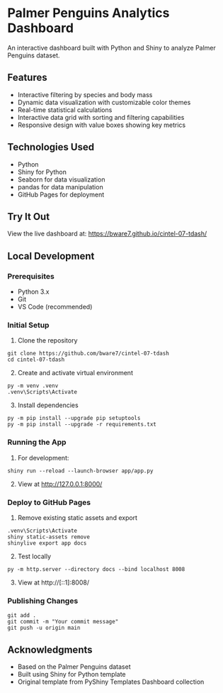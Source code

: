 # Palmer Penguins Analytics Dashboard

An interactive dashboard built with Python and Shiny to analyze Palmer Penguins dataset.

## Features

- Interactive filtering by species and body mass
- Dynamic data visualization with customizable color themes
- Real-time statistical calculations
- Interactive data grid with sorting and filtering capabilities
- Responsive design with value boxes showing key metrics

## Technologies Used

- Python
- Shiny for Python
- Seaborn for data visualization
- pandas for data manipulation
- GitHub Pages for deployment

## Try It Out

View the live dashboard at: https://bware7.github.io/cintel-07-tdash/

## Local Development

### Prerequisites

- Python 3.x
- Git
- VS Code (recommended)

### Initial Setup

1. Clone the repository
```shell
git clone https://github.com/bware7/cintel-07-tdash
cd cintel-07-tdash
```

2. Create and activate virtual environment
```shell
py -m venv .venv
.venv\Scripts\Activate
```

3. Install dependencies
```shell
py -m pip install --upgrade pip setuptools
py -m pip install --upgrade -r requirements.txt
```

### Running the App

1. For development:
```shell
shiny run --reload --launch-browser app/app.py
```

2. View at http://127.0.0.1:8000/

### Deploy to GitHub Pages

1. Remove existing static assets and export
```shell
.venv\Scripts\Activate
shiny static-assets remove
shinylive export app docs
```

2. Test locally
```shell
py -m http.server --directory docs --bind localhost 8008
```

3. View at http://[::1]:8008/

### Publishing Changes

```shell
git add .
git commit -m "Your commit message"
git push -u origin main
```

## Acknowledgments

- Based on the Palmer Penguins dataset
- Built using Shiny for Python template
- Original template from PyShiny Templates Dashboard collection
